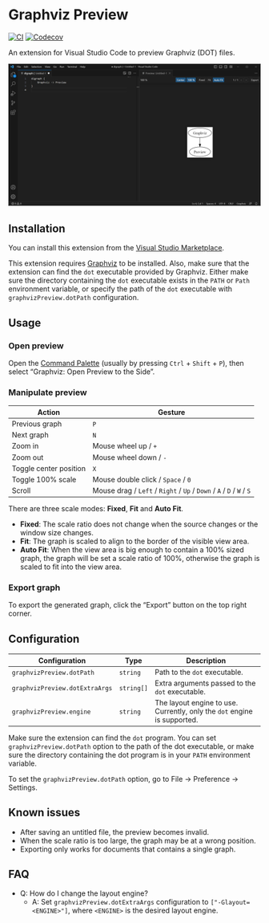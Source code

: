 # Graphviz Preview

[![CI](https://github.com/EFanZh/Graphviz-Preview/actions/workflows/CI.yml/badge.svg)](https://github.com/EFanZh/Graphviz-Preview/actions/workflows/CI.yml)
[![Codecov](https://codecov.io/gh/EFanZh/Graphviz-Preview/branch/master/graph/badge.svg)](https://app.codecov.io/gh/EFanZh/Graphviz-Preview)

An extension for Visual Studio Code to preview Graphviz (DOT) files.

![Graphviz Preview screenshot](resources/screenshot.png)

## Installation

You can install this extension from the
[Visual Studio Marketplace](https://marketplace.visualstudio.com/items?itemName=EFanZh.graphviz-preview).

This extension requires [Graphviz](https://graphviz.org/) to be installed. Also, make sure that the extension can find
the `dot` executable provided by Graphviz. Either make sure the directory containing the `dot` executable exists in the
`PATH` or `Path` environment variable, or specify the path of the `dot` executable with `graphvizPreview.dotPath`
configuration.

## Usage

### Open preview

Open the [Command Palette](https://code.visualstudio.com/docs/getstarted/userinterface#_command-palette) (usually by
pressing `Ctrl` + `Shift` + `P`), then select “Graphviz: Open Preview to the Side”.

### Manipulate preview

| Action                 | Gesture                                                               |
| ---------------------- | --------------------------------------------------------------------- |
| Previous graph         | `P`                                                                   |
| Next graph             | `N`                                                                   |
| Zoom in                | Mouse wheel up / `+`                                                  |
| Zoom out               | Mouse wheel down / `-`                                                |
| Toggle center position | `X`                                                                   |
| Toggle 100% scale      | Mouse double click / `Space` / `0`                                    |
| Scroll                 | Mouse drag / `Left` / `Right` / `Up` / `Down` / `A` / `D` / `W` / `S` |

There are three scale modes: **Fixed**, **Fit** and **Auto Fit**.

- **Fixed**: The scale ratio does not change when the source changes or the window size changes.
- **Fit**: The graph is scaled to align to the border of the visible view area.
- **Auto Fit**: When the view area is big enough to contain a 100% sized graph, the graph will be set a scale ratio of
  100%, otherwise the graph is scaled to fit into the view area.

### Export graph

To export the generated graph, click the “Export” button on the top right corner.

## Configuration

| Configuration                  | Type       | Description                                                              |
| ------------------------------ | ---------- | ------------------------------------------------------------------------ |
| `graphvizPreview.dotPath`      | `string`   | Path to the `dot` executable.                                            |
| `graphvizPreview.dotExtraArgs` | `string[]` | Extra arguments passed to the `dot` executable.                          |
| `graphvizPreview.engine`       | `string`   | The layout engine to use. Currently, only the `dot` engine is supported. |

Make sure the extension can find the `dot` program. You can set `graphvizPreview.dotPath` option to the path of the dot
executable, or make sure the directory containing the dot program is in your `PATH` environment variable.

To set the `graphvizPreview.dotPath` option, go to File → Preference → Settings.

## Known issues

- After saving an untitled file, the preview becomes invalid.
- When the scale ratio is too large, the graph may be at a wrong position.
- Exporting only works for documents that contains a single graph.

## FAQ

- Q: How do I change the layout engine?
  - A: Set `graphvizPreview.dotExtraArgs` configuration to `["-Glayout=<ENGINE>"]`, where `<ENGINE>` is the desired
    layout engine.
